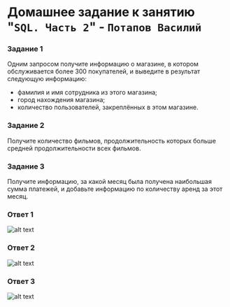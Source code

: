# Домашнее задание к занятию "`SQL. Часть 2`" - `Потапов Василий`

### Задание 1

Одним запросом получите информацию о магазине, в котором обслуживается более 300 покупателей, и выведите в результат следующую информацию:

- фамилия и имя сотрудника из этого магазина;
- город нахождения магазина;
- количество пользователей, закреплённых в этом магазине.

### Задание 2

Получите количество фильмов, продолжительность которых больше средней продолжительности всех фильмов.

### Задание 3

Получите информацию, за какой месяц была получена наибольшая сумма платежей, и добавьте информацию по количеству аренд за этот месяц.

### Ответ 1

![alt text](https://github.com/mistermedved01/hw-12-04/blob/main/img/12-04-1.jpg)

### Ответ 2

![alt text](https://github.com/mistermedved01/hw-12-04/blob/main/img/12-04-2.jpg)

### Ответ 3

![alt text](https://github.com/mistermedved01/hw-12-04/blob/main/img/12-04-3.jpg)
